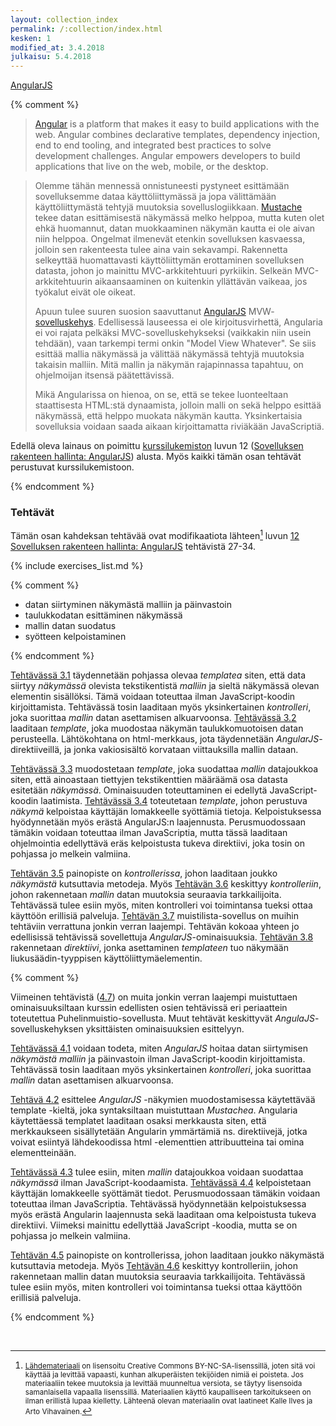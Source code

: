 ```yaml
---
layout: collection_index
permalink: /:collection/index.html
kesken: 1
modified_at: 3.4.2018
julkaisu: 5.4.2018
---
```


[AngularJS](https://docs.angularjs.org/guide/introduction)

{% comment %}

> [Angular](https://angular.io) is a platform that makes it easy to build applications with the web. Angular combines declarative templates, dependency injection, end to end tooling, and integrated best practices to solve development challenges. Angular empowers developers to build applications that live on the web, mobile, or the desktop.


> Olemme tähän mennessä onnistuneesti pystyneet esittämään sovelluksemme dataa käyttöliittymässä ja jopa välittämään käyttöliittymästä tehtyjä muutoksia sovelluslogiikkaan.
[Mustache](https://mustache.github.io)
 tekee datan esittämisestä näkymässä melko helppoa, mutta kuten olet ehkä huomannut, datan muokkaaminen näkymän kautta ei ole aivan niin helppoa. Ongelmat ilmenevät etenkin sovelluksen kasvaessa, jolloin sen rakenteesta tulee aina vain sekavampi. Rakennetta selkeyttää huomattavasti käyttöliittymän erottaminen sovelluksen datasta, johon jo mainittu MVC-arkkitehtuuri pyrkiikin. Selkeän MVC-arkkitehtuurin aikaansaaminen on kuitenkin yllättävän vaikeaa, jos työkalut eivät ole oikeat.
>
> Apuun tulee suuren suosion saavuttanut [AngularJS](https://angularjs.org)
MVW-[sovelluskehys](https://fi.wikipedia.org/wiki/Ohjelmistokehys).
Edellisessä lauseessa ei ole kirjoitusvirhettä, Angularia ei voi rajata pelkäksi MVC-sovelluskehykseksi (vaikkakin niin usein tehdään), vaan tarkempi termi onkin "Model View Whatever". Se siis esittää mallia näkymässä ja välittää näkymässä tehtyjä muutoksia takaisin malliin. Mitä mallin ja näkymän rajapinnassa tapahtuu, on ohjelmoijan itsensä päätettävissä.
>
> Mikä Angularissa on hienoa, on se, että se tekee luonteeltaan staattisesta HTML:stä dynaamista, jolloin malli on sekä helppo esittää näkymässä, että helppo muokata näkymän kautta. Yksinkertaisia sovelluksia voidaan saada aikaan kirjoittamatta riviäkään JavaScriptiä.

Edellä oleva lainaus on poimittu [kurssilukemiston]({{site.baseurl}}/weso/) luvun 12
([Sovelluksen rakenteen hallinta: AngularJS]({{site.baseurl}}/weso/#12-Sovelluksen-rakenteen-hallinta:-AngularJS)) alusta. Myös kaikki tämän osan tehtävät perustuvat kurssilukemistoon.

{% endcomment %}

### Tehtävät

Tämän osan kahdeksan tehtävää ovat modifikaatiota lähteen[^lisenssi] luvun [12 Sovelluksen rakenteen hallinta: AngularJS](http://web-selainohjelmointi.github.io/#12-Sovelluksen-rakenteen-hallinta:-AngularJS) tehtävistä 27-34.

[^lisenssi]: <small>[Lähdemateriaali](http://web-selainohjelmointi.github.io) on lisensoitu Creative Commons BY-NC-SA-lisenssillä, joten sitä voi käyttää ja levittää  vapaasti, kunhan alkuperäisten tekijöiden nimiä ei poisteta. Jos materiaaliin tekee muutoksia ja levittää muunneltua versiota, se täytyy lisensoida samanlaisella vapaalla lisenssillä. Materiaalien käyttö kaupalliseen tarkoitukseen on ilman erillistä lupaa kielletty. Lähteenä olevan materiaalin ovat laatineet Kalle Ilves ja Arto Vihavainen.</small>

{% include exercises_list.md %}

{% comment %}

- datan siirtyminen näkymästä malliin ja päinvastoin
- taulukkodatan esittäminen näkymässä
- mallin datan suodatus
- syötteen kelpoistaminen

{% endcomment %}

[Tehtävässä 3.1](tehtava31) täydennetään pohjassa olevaa *templatea* siten, että data siirtyy *näkymässä* olevista tekstikentistä *malliin* ja sieltä näkymässä olevan elementin sisällöksi. Tämä voidaan toteuttaa ilman JavaScript-koodin kirjoittamista. Tehtävässä tosin laaditaan myös yksinkertainen *kontrolleri*, joka suorittaa *mallin* datan asettamisen alkuarvoonsa. [Tehtävässä 3.2](tehtava32) laaditaan *template*, joka muodostaa näkymän taulukkomuotoisen datan perusteella. Lähtökohtana on html-merkkaus, jota täydennetään *AngularJS*-direktiiveillä, ja jonka vakiosisältö korvataan viittauksilla mallin dataan.

[Tehtävässä 3.3](tehtava33) muodostetaan *template*, joka suodattaa *mallin* datajoukkoa siten, että ainoastaan tiettyjen tekstikenttien määräämä osa datasta esitetään *näkymässä*. Ominaisuuden toteuttaminen ei edellytä JavaScript-koodin laatimista. [Tehtävässä 3.4](tehtava34) toteutetaan *template*, johon perustuva *näkymä* kelpoistaa käyttäjän lomakkeelle syöttämiä tietoja. Kelpoistuksessa hyödynnetään myös erästä AngularJS:n laajennusta. Perusmuodossaan tämäkin voidaan toteuttaa ilman JavaScriptia, mutta tässä laaditaan ohjelmointia edellyttävä eräs kelpoistusta tukeva direktiivi, joka tosin on pohjassa jo melkein valmiina.

[Tehtävän 3.5](tehtava35) painopiste on *kontrollerissa*, johon laaditaan joukko *näkymästä* kutsuttavia metodeja. Myös [Tehtävän 3.6](tehtava36) keskittyy *kontrolleriin*, johon rakennetaan *mallin* datan muutoksia seuraavia tarkkailijoita. Tehtävässä tulee esiin myös, miten kontrolleri voi toimintansa tueksi ottaa käyttöön erillisiä palveluja. [Tehtävän 3.7](tehtava37) muistilista-sovellus on muihin tehtäviin verrattuna jonkin verran laajempi. Tehtävän kokoaa yhteen jo edellisissä  tehtävissä sovellettuja *AngularJS*-ominaisuuksia. [Tehtävän 3.8](tehtava38) rakennetaan *direktiivi*, jonka asettaminen *templateen* tuo näkymään liukusäädin-tyyppisen käyttöliittymäelementin.  


{% comment %}

Viimeinen tehtävistä ([4.7](tehtava47)) on muita jonkin verran laajempi muistuttaen ominaisuuksiltaan kurssin edellisten osien tehtävissä eri periaattein toteutettua Puhelinmuistio-sovellusta. Muut tehtävät keskittyvät *AngulaJS*-sovelluskehyksen yksittäisten ominaisuuksien esittelyyn.

[Tehtävässä 4.1](tehtava41) voidaan todeta, miten *AngularJS* hoitaa datan siirtymisen *näkymästä* *malliin* ja päinvastoin ilman JavaScript-koodin kirjoittamista. Tehtävässä tosin laaditaan myös yksinkertainen *kontrolleri*, joka suorittaa *mallin* datan asettamisen alkuarvoonsa.

[Tehtävä 4.2](tehtava42) esittelee *AngularJS* -näkymien muodostamisessa käytettävää template -kieltä, joka syntaksiltaan muistuttaan *Mustachea*. Angularia käytettäessä templatet laaditaan osaksi merkkausta siten, että merkkaukseen sisällytetään Angularin ymmärtämiä ns. direktiivejä, jotka voivat esiintyä lähdekoodissa html -elementtien attribuutteina tai omina elementteinään.

[Tehtävässä 4.3](tehtava43) tulee esiin, miten *mallin* datajoukkoa voidaan suodattaa *näkymässä* ilman JavaScript-koodaamista. [Tehtävässä 4.4](tehtava44) kelpoistetaan käyttäjän lomakkeelle syöttämät tiedot. Perusmuodossaan tämäkin voidaan toteuttaa ilman JavaScriptia. Tehtävässä hyödynnetään kelpoistuksessa myös erästä Angularin laajennusta sekä laaditaan oma kelpoistusta tukeva direktiivi. Viimeksi mainittu edellyttää JavaScript -koodia, mutta se on pohjassa jo melkein valmiina.

[Tehtävän 4.5](tehtava45) painopiste on kontrollerissa, johon laaditaan joukko näkymästä kutsuttavia metodeja. Myös [Tehtävän 4.6](tehtava46) keskittyy kontrolleriin, johon rakennetaan mallin datan muutoksia seuraavia tarkkailijoita. Tehtävässä tulee esiin myös, miten kontrolleri voi toimintansa tueksi ottaa käyttöön erillisiä palveluja.

{% endcomment %}



<br/>
